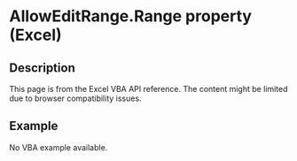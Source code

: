 # AllowEditRange.Range property (Excel)

## Description
This page is from the Excel VBA API reference. The content might be limited due to browser compatibility issues.

## Example
No VBA example available.
